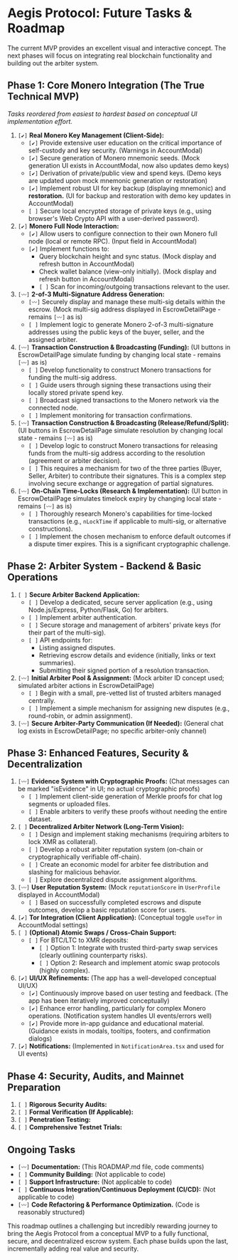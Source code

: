 # Aegis Protocol: Future Tasks & Roadmap

The current MVP provides an excellent visual and interactive concept. The next phases will focus on integrating real blockchain functionality and building out the arbiter system.

## Phase 1: Core Monero Integration (The True Technical MVP)

*Tasks reordered from easiest to hardest based on conceptual UI implementation effort.*

1.  `[✔️]` **Real Monero Key Management (Client-Side):**
    *   `[✔️]` Provide extensive user education on the critical importance of self-custody and key security. (Warnings in AccountModal)
    *   `[✔️]` Secure generation of Monero mnemonic seeds. (Mock generation UI exists in AccountModal, now also updates demo keys)
    *   `[✔️]` Derivation of private/public view and spend keys. (Demo keys are updated upon mock mnemonic generation or restoration)
    *   `[✔️]` Implement robust UI for key backup (displaying mnemonic) and **restoration.** (UI for backup and restoration with demo key updates in AccountModal)
    *   `[ ]` Secure local encrypted storage of private keys (e.g., using browser's Web Crypto API with a user-derived password).
2.  `[✔️]` **Monero Full Node Interaction:**
    *   `[✔️]` Allow users to configure connection to their own Monero full node (local or remote RPC). (Input field in AccountModal)
    *   `[✔️]` Implement functions to:
        *   Query blockchain height and sync status. (Mock display and refresh button in AccountModal)
        *   Check wallet balance (view-only initially). (Mock display and refresh button in AccountModal)
        *   `[ ]` Scan for incoming/outgoing transactions relevant to the user.
3.  `[〰️]` **2-of-3 Multi-Signature Address Generation:**
    *   `[〰️]` Securely display and manage these multi-sig details within the escrow. (Mock multi-sig address displayed in EscrowDetailPage - remains `[〰️]` as is)
    *   `[ ]` Implement logic to generate Monero 2-of-3 multi-signature addresses using the public keys of the buyer, seller, and the assigned arbiter.
4.  `[〰️]` **Transaction Construction & Broadcasting (Funding):** (UI buttons in EscrowDetailPage simulate funding by changing local state - remains `[〰️]` as is)
    *   `[ ]` Develop functionality to construct Monero transactions for funding the multi-sig address.
    *   `[ ]` Guide users through signing these transactions using their locally stored private spend key.
    *   `[ ]` Broadcast signed transactions to the Monero network via the connected node.
    *   `[ ]` Implement monitoring for transaction confirmations.
5.  `[〰️]` **Transaction Construction & Broadcasting (Release/Refund/Split):** (UI buttons in EscrowDetailPage simulate resolution by changing local state - remains `[〰️]` as is)
    *   `[ ]` Develop logic to construct Monero transactions for releasing funds from the multi-sig address according to the resolution (agreement or arbiter decision).
    *   `[ ]` This requires a mechanism for two of the three parties (Buyer, Seller, Arbiter) to contribute their signatures. This is a complex step involving secure exchange or aggregation of partial signatures.
6.  `[〰️]` **On-Chain Time-Locks (Research & Implementation):** (UI button in EscrowDetailPage simulates timelock expiry by changing local state - remains `[〰️]` as is)
    *   `[ ]` Thoroughly research Monero's capabilities for time-locked transactions (e.g., `nLockTime` if applicable to multi-sig, or alternative constructions).
    *   `[ ]` Implement the chosen mechanism to enforce default outcomes if a dispute timer expires. This is a significant cryptographic challenge.

## Phase 2: Arbiter System - Backend & Basic Operations

1.  `[ ]` **Secure Arbiter Backend Application:**
    *   `[ ]` Develop a dedicated, secure server application (e.g., using Node.js/Express, Python/Flask, Go) for arbiters.
    *   `[ ]` Implement arbiter authentication.
    *   `[ ]` Secure storage and management of arbiters' private keys (for their part of the multi-sig).
    *   `[ ]` API endpoints for:
        *   Listing assigned disputes.
        *   Retrieving escrow details and evidence (initially, links or text summaries).
        *   Submitting their signed portion of a resolution transaction.
2.  `[〰️]` **Initial Arbiter Pool & Assignment:** (Mock arbiter ID concept used; simulated arbiter actions in EscrowDetailPage)
    *   `[ ]` Begin with a small, pre-vetted list of trusted arbiters managed centrally.
    *   `[ ]` Implement a simple mechanism for assigning new disputes (e.g., round-robin, or admin assignment).
3.  `[〰️]` **Secure Arbiter-Party Communication (If Needed):** (General chat log exists in EscrowDetailPage; no specific arbiter-only channel)

## Phase 3: Enhanced Features, Security & Decentralization

1.  `[〰️]` **Evidence System with Cryptographic Proofs:** (Chat messages can be marked "isEvidence" in UI; no actual cryptographic proofs)
    *   `[ ]` Implement client-side generation of Merkle proofs for chat log segments or uploaded files.
    *   `[ ]` Enable arbiters to verify these proofs without needing the entire dataset.
2.  `[ ]` **Decentralized Arbiter Network (Long-Term Vision):**
    *   `[ ]` Design and implement staking mechanisms (requiring arbiters to lock XMR as collateral).
    *   `[ ]` Develop a robust arbiter reputation system (on-chain or cryptographically verifiable off-chain).
    *   `[ ]` Create an economic model for arbiter fee distribution and slashing for malicious behavior.
    *   `[ ]` Explore decentralized dispute assignment algorithms.
3.  `[〰️]` **User Reputation System:** (Mock `reputationScore` in `UserProfile` displayed in AccountModal)
    *   `[ ]` Based on successfully completed escrows and dispute outcomes, develop a basic reputation score for users.
4.  `[✔️]` **Tor Integration (Client Application):** (Conceptual toggle `useTor` in AccountModal settings)
5.  `[ ]` **(Optional) Atomic Swaps / Cross-Chain Support:**
    *   `[ ]` For BTC/LTC to XMR deposits:
        *   `[ ]` Option 1: Integrate with trusted third-party swap services (clearly outlining counterparty risks).
        *   `[ ]` Option 2: Research and implement atomic swap protocols (highly complex).
6.  `[✔️]` **UI/UX Refinements:** (The app has a well-developed conceptual UI/UX)
    *   `[✔️]` Continuously improve based on user testing and feedback. (The app has been iteratively improved conceptually)
    *   `[✔️]` Enhance error handling, particularly for complex Monero operations. (Notification system handles UI events/errors well)
    *   `[✔️]` Provide more in-app guidance and educational material. (Guidance exists in modals, tooltips, footers, and confirmation dialogs)
7.  `[✔️]` **Notifications:** (Implemented in `NotificationArea.tsx` and used for UI events)

## Phase 4: Security, Audits, and Mainnet Preparation

1.  `[ ]` **Rigorous Security Audits:**
2.  `[ ]` **Formal Verification (If Applicable):**
3.  `[ ]` **Penetration Testing:**
4.  `[ ]` **Comprehensive Testnet Trials:**

## Ongoing Tasks

*   `[〰️]` **Documentation:** (This ROADMAP.md file, code comments)
*   `[ ]` **Community Building:** (Not applicable to code)
*   `[ ]` **Support Infrastructure:** (Not applicable to code)
*   `[ ]` **Continuous Integration/Continuous Deployment (CI/CD):** (Not applicable to code)
*   `[〰️]` **Code Refactoring & Performance Optimization.** (Code is reasonably structured)

This roadmap outlines a challenging but incredibly rewarding journey to bring the Aegis Protocol from a conceptual MVP to a fully functional, secure, and decentralized escrow system. Each phase builds upon the last, incrementally adding real value and security.
